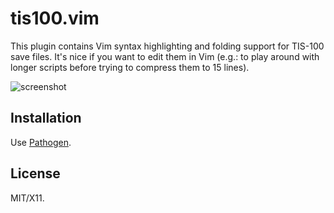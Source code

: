 tis100.vim
==========

This plugin contains Vim syntax highlighting and folding support for TIS-100
save files.  It's nice if you want to edit them in Vim (e.g.: to play around
with longer scripts before trying to compress them to 15 lines).

![screenshot](http://i.imgur.com/HnpZMlU.png)

Installation
------------

Use [Pathogen](https://github.com/tpope/vim-pathogen).

License
-------

MIT/X11.
